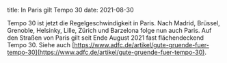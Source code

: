 title: In Paris gilt Tempo 30
date: 2021-08-30

Tempo 30 ist jetzt die Regelgeschwindigkeit in Paris. Nach Madrid, Brüssel, Grenoble, Helsinky, Lille, Zürich und Barzelona folge nun auch Paris. Auf den Straßen von Paris gilt seit Ende August 2021 fast flächendeckend Tempo 30. Siehe auch [https://www.adfc.de/artikel/gute-gruende-fuer-tempo-30](https://www.adfc.de/artikel/gute-gruende-fuer-tempo-30).